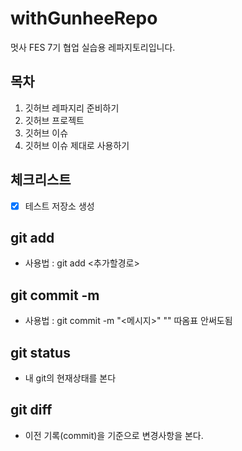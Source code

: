 # withGunheeRepo

멋사 FES 7기 협업 실습용 레파지토리입니다.

## 목차

1. 깃허브 레파지리 준비하기
2. 깃허브 프로젝트
3. 깃허브 이슈
4. 깃허브 이슈 제대로 사용하기

## 체크리스트

- [x] 테스트 저장소 생성

## git add

- 사용법 : git add <추가할경로>

## git commit -m

- 사용법 : git commit -m "<메시지>"
  "" 따옴표 안써도됨

## git status

- 내 git의 현재상태를 본다

## git diff

- 이전 기록(commit)을 기준으로 변경사항을 본다.
